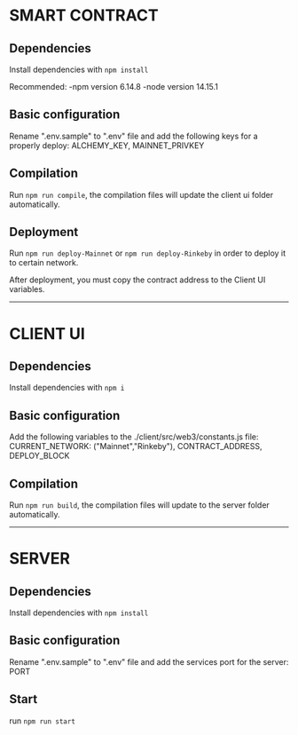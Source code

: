 # SMART CONTRACT

## Dependencies

Install dependencies with `npm install`

Recommended: 
-npm version 6.14.8
-node version 14.15.1

## Basic configuration

Rename ".env.sample" to ".env" file and add the following keys for a properly deploy: ALCHEMY_KEY, MAINNET_PRIVKEY

## Compilation

Run `npm run compile`, the compilation files will update the client ui folder automatically.

## Deployment

Run `npm run deploy-Mainnet` or `npm run deploy-Rinkeby` in order to deploy it to certain network.

After deployment, you must copy the contract address to the Client UI variables.

-------------------

# CLIENT UI

## Dependencies

Install dependencies with `npm i`

## Basic configuration

Add the following variables to the ./client/src/web3/constants.js file: CURRENT_NETWORK: ("Mainnet","Rinkeby"), CONTRACT_ADDRESS, DEPLOY_BLOCK

## Compilation

Run `npm run build`, the compilation files will update to the server folder automatically.

-------------------

# SERVER

## Dependencies

Install dependencies with `npm install`

## Basic configuration

Rename ".env.sample" to ".env" file and add the services port for the server: PORT

## Start

run `npm run start`